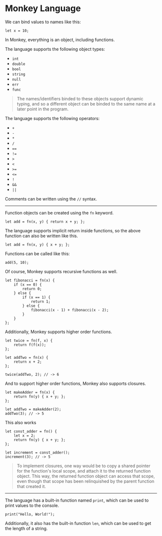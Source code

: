 # Monkey Language

We can bind values to names like this:

```
let x = 10;
```

In Monkey, everything is an object, including functions. 

The language supports the following object types:
- `int`
- `double`
- `bool`
- `string`
- `null`
- `err`
- `func`

> The names/identifiers binded to these objects support dynamic typing, and so a different object can be binded to the same name at a later point in the program.

The language supports the following operators:
- `+`
- `-`
- `*`
- `/`
- `==`
- `!=`
- `>`
- `<`
- `>=`
- `<=`
- `!`
- `&&`
- `||`

Comments can be written using the `//` syntax.

---

Function objects can be created using the `fn` keyword.

```
let add = fn(x, y) { return x + y; };
```

The language supports implicit return inside functions, so the above function can also be written like this.

```
let add = fn(x, y) { x + y; };
```

Functions can be called like this:

```
add(5, 10);
```

Of course, Monkey supports recursive functions as well.

```
let fibonacci = fn(x) {
	if (x == 0) {
		return 0;
	} else {
		if (x == 1) {
			return 1;
		} else {
			fibonacci(x - 1) + fibonacci(x - 2);
		}
	}
};
```

Additionally, Monkey supports higher order functions.

```
let twice = fn(f, x) {
	return f(f(x));
};

let addTwo = fn(x) {
	return x + 2;
};

twice(addTwo, 2); // -> 6
```

And to support higher order functions, Monkey also supports closures.

```
let makeAdder = fn(x) {
	return fn(y) { x + y; };
};

let addTwo = makeAdder(2);
addTwo(3); // -> 5
```

This also works

```
let const_adder = fn() {
	let x = 2;
	return fn(y) { x + y; };
};

let increment = const_adder();
increment(3); // -> 5
```

> To implement closures, one way would be to copy a shared pointer for the function's local scope, and attach it to the returned function object. This way, the returned function object can access that scope, even though that scope has been relinquished by the parent function that created it. 

---

The language has a built-in function named `print`, which can be used to print values to the console. 

```
print("Hello, World!");
```

Additionally, it also has the built-in function `len`, which can be used to get the length of a string.